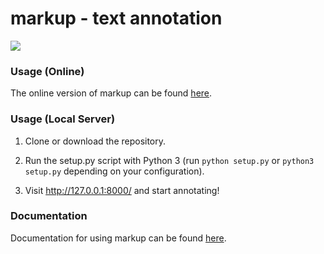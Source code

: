 # markup - text annotation

![](https://i.imgur.com/JP7fc1f.png)

### Usage (Online)

The online version of markup can be found <a href="http://www.getmarkup.com" target="_blank">here</a>.

### Usage (Local Server)

1. Clone or download the repository.

2. Run the setup.py script with Python 3 (run `python setup.py` or `python3 setup.py` depending on your configuration).

3. Visit <a href="http://127.0.0.1:8000/" target="_blank">http://127.0.0.1:8000/</a> and start annotating!

### Documentation

Documentation for using markup can be found <a href="http://www.getmarkup.com/docs" target="_blank">here</a>.
